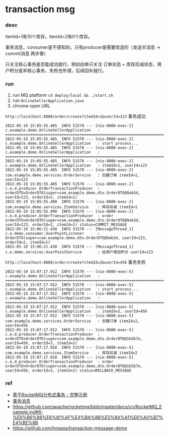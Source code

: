 # transaction msg

### desc

itemId=1有10个库存，itemId=2有0个库存。

事务消息，consumer是不感知的，只有producer是需要改造的（发送半消息 -> commit消息 两步骤）

只关注核心事务是否能成功就行，例如创单只关注 订单状态 + 库存扣减状态，用户积分是非核心事务，失败也所谓，后续回补就行。

### run

1. run MQ platform `cd deploy/local && ./start.sh`
2. run `OnlineSellerApplication.java`
3. chrome open URL

`http://localhost:8080/order/create?itemId=1&userId=123` 事务成功
```shell
2022-05-19 15:05:55.485  INFO 51570 --- [nio-8080-exec-2] c.example.demo.OnlineSellerApplication   : ================================================================================
2022-05-19 15:05:55.485  INFO 51570 --- [nio-8080-exec-2] c.example.demo.OnlineSellerApplication   : start process...
2022-05-19 15:05:55.485  INFO 51570 --- [nio-8080-exec-2] c.example.demo.OnlineSellerApplication   : ================================================================================
2022-05-19 15:05:55.485  INFO 51570 --- [nio-8080-exec-2] c.example.demo.OnlineSellerApplication   : itemId=1, userId=123
2022-05-19 15:05:55.485  INFO 51570 --- [nio-8080-exec-2] com.example.demo.services.OrderService   : 创建订单 itemId=1, userId=123
2022-05-19 15:05:55.485  INFO 51570 --- [nio-8080-exec-2] c.e.d.producer.OrderTransactionProducer  : orderDTO=OrderDTO(super=com.example.demo.dto.OrderDTO@9ab3d, userId=123, orderId=2, itemId=1)
2022-05-19 15:05:55.490  INFO 51570 --- [nio-8080-exec-2] com.example.demo.services.ItemService    : 库存扣减 itemId=1
2022-05-19 15:05:55.490  INFO 51570 --- [nio-8080-exec-2] c.e.d.producer.OrderTransactionProducer  : order orderDTO=OrderDTO(super=com.example.demo.dto.OrderDTO@9ab3d, userId=123, orderId=2, itemId=1) status=COMMIT_MESSAGE
2022-05-19 15:06:21.438  INFO 51570 --- [MessageThread_1] c.e.demo.consumer.UserPointListener      : OrderDTO(super=com.example.demo.dto.OrderDTO@9ab3d, userId=123, orderId=2, itemId=1)
2022-05-19 15:06:21.438  INFO 51570 --- [MessageThread_1] c.e.demo.services.UserPointService       : 给用户增加积分 userId=123
```

`http://localhost:8080/order/create?itemId=2&userId=456` 事务失败

```shell
2022-05-19 15:07:17.912  INFO 51570 --- [nio-8080-exec-5] c.example.demo.OnlineSellerApplication   : ================================================================================
2022-05-19 15:07:17.912  INFO 51570 --- [nio-8080-exec-5] c.example.demo.OnlineSellerApplication   : start process...
2022-05-19 15:07:17.912  INFO 51570 --- [nio-8080-exec-5] c.example.demo.OnlineSellerApplication   : ================================================================================
2022-05-19 15:07:17.912  INFO 51570 --- [nio-8080-exec-5] c.example.demo.OnlineSellerApplication   : itemId=2, userId=456
2022-05-19 15:07:17.912  INFO 51570 --- [nio-8080-exec-5] com.example.demo.services.OrderService   : 创建订单 itemId=2, userId=456
2022-05-19 15:07:17.912  INFO 51570 --- [nio-8080-exec-5] c.e.d.producer.OrderTransactionProducer  : orderDTO=OrderDTO(super=com.example.demo.dto.OrderDTO@1b5b7e, userId=456, orderId=3, itemId=2)
2022-05-19 15:07:17.918  INFO 51570 --- [nio-8080-exec-5] com.example.demo.services.ItemService    : 库存扣减 itemId=2
2022-05-19 15:07:17.918  INFO 51570 --- [nio-8080-exec-5] c.e.d.producer.OrderTransactionProducer  : order orderDTO=OrderDTO(super=com.example.demo.dto.OrderDTO@1b5b7e, userId=456, orderId=3, itemId=2) status=ROLLBACK_MESSAGE
```

### ref

* [基于RocketMQ分布式事务 - 完整示例](https://zhuanlan.zhihu.com/p/115553176)
* [事务消息](https://help.aliyun.com/document_detail/43348.html)
* https://github.com/apache/rocketmq/blob/master/docs/cn/RocketMQ_Example.md#6-%E6%B6%88%E6%81%AF%E4%BA%8B%E5%8A%A1%E6%A0%B7%E4%BE%8B
* https://github.com/hosaos/transaction-message-demo
